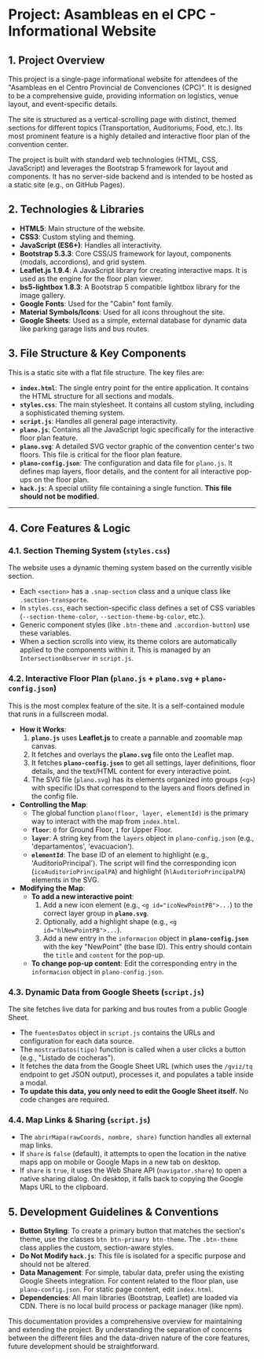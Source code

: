 # Project: Asambleas en el CPC - Informational Website

## 1. Project Overview

This project is a single-page informational website for attendees of the "Asambleas en el Centro Provincial de Convenciones (CPC)". It is designed to be a comprehensive guide, providing information on logistics, venue layout, and event-specific details.

The site is structured as a vertical-scrolling page with distinct, themed sections for different topics (Transportation, Auditoriums, Food, etc.). Its most prominent feature is a highly detailed and interactive floor plan of the convention center.

The project is built with standard web technologies (HTML, CSS, JavaScript) and leverages the Bootstrap 5 framework for layout and components. It has no server-side backend and is intended to be hosted as a static site (e.g., on GitHub Pages).

## 2. Technologies & Libraries

- **HTML5**: Main structure of the website.
- **CSS3**: Custom styling and theming.
- **JavaScript (ES6+)**: Handles all interactivity.
- **Bootstrap 5.3.3**: Core CSS/JS framework for layout, components (modals, accordions), and grid system.
- **Leaflet.js 1.9.4**: A JavaScript library for creating interactive maps. It is used as the engine for the floor plan viewer.
- **bs5-lightbox 1.8.3**: A Bootstrap 5 compatible lightbox library for the image gallery.
- **Google Fonts**: Used for the "Cabin" font family.
- **Material Symbols/Icons**: Used for all icons throughout the site.
- **Google Sheets**: Used as a simple, external database for dynamic data like parking garage lists and bus routes.

## 3. File Structure & Key Components

This is a static site with a flat file structure. The key files are:

- **`index.html`**: The single entry point for the entire application. It contains the HTML structure for all sections and modals.
- **`styles.css`**: The main stylesheet. It contains all custom styling, including a sophisticated theming system.
- **`script.js`**: Handles all general page interactivity.
- **`plano.js`**: Contains all the JavaScript logic specifically for the interactive floor plan feature.
- **`plano.svg`**: A detailed SVG vector graphic of the convention center's two floors. This file is critical for the floor plan feature.
- **`plano-config.json`**: The configuration and data file for `plano.js`. It defines map layers, floor details, and the content for all interactive pop-ups on the floor plan.
- **`hack.js`**: A special utility file containing a single function. **This file should not be modified.**

---

## 4. Core Features & Logic

### 4.1. Section Theming System (`styles.css`)

The website uses a dynamic theming system based on the currently visible section.

- Each `<section>` has a `.snap-section` class and a unique class like `.section-transporte`.
- In `styles.css`, each section-specific class defines a set of CSS variables (`--section-theme-color`, `--section-theme-bg-color`, etc.).
- Generic component styles (like `.btn-theme` and `.accordion-button`) use these variables.
- When a section scrolls into view, its theme colors are automatically applied to the components within it. This is managed by an `IntersectionObserver` in `script.js`.

### 4.2. Interactive Floor Plan (`plano.js` + `plano.svg` + `plano-config.json`)

This is the most complex feature of the site. It is a self-contained module that runs in a fullscreen modal.

- **How it Works**:
    1.  **`plano.js`** uses **Leaflet.js** to create a pannable and zoomable map canvas.
    2.  It fetches and overlays the **`plano.svg`** file onto the Leaflet map.
    3.  It fetches **`plano-config.json`** to get all settings, layer definitions, floor details, and the text/HTML content for every interactive point.
    4.  The SVG file (`plano.svg`) has its elements organized into groups (`<g>`) with specific IDs that correspond to the layers and floors defined in the config file.
- **Controlling the Map**:
    - The global function `plano(floor, layer, elementId)` is the primary way to interact with the map from `index.html`.
    - **`floor`**: `0` for Ground Floor, `1` for Upper Floor.
    - **`layer`**: A string key from the `layers` object in `plano-config.json` (e.g., 'departamentos', 'evacuacion').
    - **`elementId`**: The base ID of an element to highlight (e.g., 'AuditorioPrincipal'). The script will find the corresponding icon (`icoAuditorioPrincipalPA`) and highlight (`hlAuditorioPrincipalPA`) elements in the SVG.
- **Modifying the Map**:
    - **To add a new interactive point**:
        1.  Add a new icon element (e.g., `<g id="icoNewPointPB">...`) to the correct layer group in **`plano.svg`**.
        2.  Optionally, add a highlight shape (e.g., `<g id="hlNewPointPB">...`).
        3.  Add a new entry in the `informacion` object in **`plano-config.json`** with the key "NewPoint" (the base ID). This entry should contain the `title` and `content` for the pop-up.
    - **To change pop-up content**: Edit the corresponding entry in the `informacion` object in `plano-config.json`.

### 4.3. Dynamic Data from Google Sheets (`script.js`)

The site fetches live data for parking and bus routes from a public Google Sheet.

- The `fuentesDatos` object in `script.js` contains the URLs and configuration for each data source.
- The `mostrarDatos(tipo)` function is called when a user clicks a button (e.g., "Listado de cocheras").
- It fetches the data from the Google Sheet URL (which uses the `/gviz/tq` endpoint to get JSON output), processes it, and populates a table inside a modal.
- **To update this data, you only need to edit the Google Sheet itself.** No code changes are required.

### 4.4. Map Links & Sharing (`script.js`)

- The `abrirMapa(rawCoords, nombre, share)` function handles all external map links.
- If `share` is `false` (default), it attempts to open the location in the native maps app on mobile or Google Maps in a new tab on desktop.
- If `share` is `true`, it uses the Web Share API (`navigator.share`) to open a native sharing dialog. On desktop, it falls back to copying the Google Maps URL to the clipboard.

## 5. Development Guidelines & Conventions

- **Button Styling**: To create a primary button that matches the section's theme, use the classes `btn btn-primary btn-theme`. The `.btn-theme` class applies the custom, section-aware styles.
- **Do Not Modify `hack.js`**: This file is isolated for a specific purpose and should not be altered.
- **Data Management**: For simple, tabular data, prefer using the existing Google Sheets integration. For content related to the floor plan, use `plano-config.json`. For static page content, edit `index.html`.
- **Dependencies**: All main libraries (Bootstrap, Leaflet) are loaded via CDN. There is no local build process or package manager (like npm).

This documentation provides a comprehensive overview for maintaining and extending the project. By understanding the separation of concerns between the different files and the data-driven nature of the core features, future development should be straightforward.